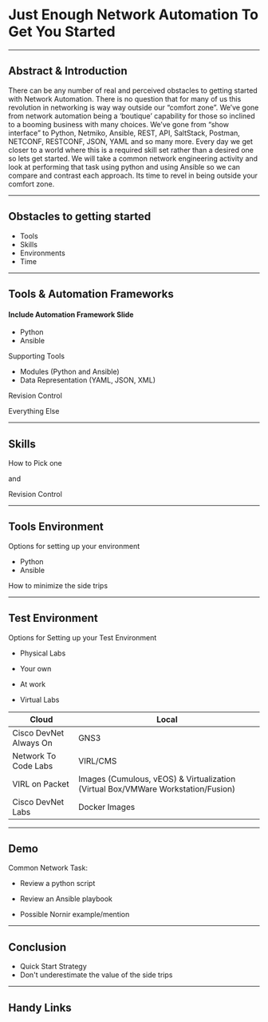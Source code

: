 # Just Enough Network Automation To Get You Started

---

## Abstract & Introduction


There can be any number of real and perceived obstacles to getting started with Network Automation.  There is no question that for many of us this revolution in networking is way way outside our “comfort zone”. We’ve gone from network automation being a ‘boutique’ capability for those so inclined to a booming business with many choices.  We’ve gone from “show interface” to Python, Netmiko, Ansible, REST, API, SaltStack, Postman, NETCONF, RESTCONF, JSON, YAML and so many more. Every day we get closer to a world where this is a required skill set rather than a desired one so lets get started.
We will take a common network engineering activity and look at performing that task using python and using Ansible so we can compare and contrast each approach.  Its time to revel in being outside your comfort zone.


---
## Obstacles to getting started

- Tools
- Skills
- Environments
- Time 


---
## Tools & Automation Frameworks

#### Include Automation Framework Slide 
- Python
- Ansible

Supporting Tools
- Modules (Python and Ansible)
- Data Representation (YAML, JSON, XML)

Revision Control

Everything Else

---
## Skills

How to Pick one

and 

Revision Control


---
## Tools Environment

Options for setting up your environment
- Python
- Ansible

How to minimize the side trips

---
## Test Environment

Options for Setting up your Test Environment

- Physical Labs
 - Your own
 - At work
 
- Virtual Labs

Cloud   | Local
------------- | ------------- 
Cisco DevNet Always On    | GNS3   
Network To Code Labs    | VIRL/CMS  
VIRL on Packet  | Images (Cumulous, vEOS) & Virtualization (Virtual Box/VMWare Workstation/Fusion)
Cisco DevNet Labs  | Docker Images



---
## Demo

Common Network Task:

- Review a python script
- Review an Ansible playbook

- Possible Nornir example/mention

---
## Conclusion

- Quick Start Strategy
- Don't underestimate the value of the side trips

---
## Handy Links
